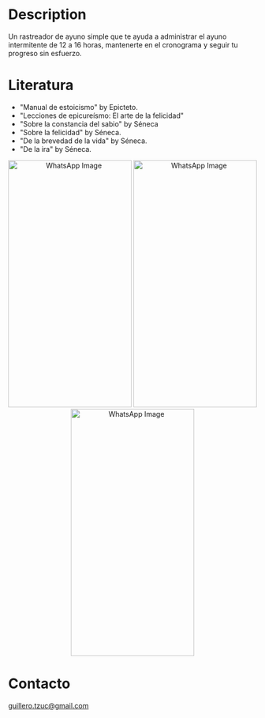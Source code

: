 # Description
Un rastreador de ayuno simple que te ayuda a administrar el ayuno intermitente de 12 a 16 horas, mantenerte en el cronograma y seguir tu progreso sin esfuerzo.

# Literatura
- "Manual de estoicismo" by Epicteto.
- "Lecciones de epicureísmo: El arte de la felicidad"
- "Sobre la constancia del sabio" by Séneca
- "Sobre la felicidad" by Séneca.
- "De la brevedad de la vida" by Séneca.
- "De la ira" by Séneca.

<p align="center">
  <img src="https://github.com/user-attachments/assets/9f37445f-2191-44ce-93a0-0af5ced148df" alt="WhatsApp Image" width="250" height="500">
  <img src="https://github.com/user-attachments/assets/77e2e3c2-c931-479d-9d5b-91e1a69dc20f" alt="WhatsApp Image" width="250" height="500">
  <img src="https://github.com/user-attachments/assets/d57e7851-56d9-494b-a1ce-1382a876fcd8" alt="WhatsApp Image" width="250" height="500">
</p>


# Contacto
guillero.tzuc@gmail.com
